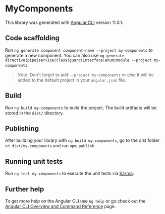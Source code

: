 # MyComponents

This library was generated with [Angular CLI](https://github.com/angular/angular-cli) version 11.0.1.

## Code scaffolding

Run `ng generate component component-name --project my-components` to generate a new component. You can also use `ng generate directive|pipe|service|class|guard|interface|enum|module --project my-components`.
> Note: Don't forget to add `--project my-components` or else it will be added to the default project in your `angular.json` file. 

## Build

Run `ng build my-components` to build the project. The build artifacts will be stored in the `dist/` directory.

## Publishing

After building your library with `ng build my-components`, go to the dist folder `cd dist/my-components` and run `npm publish`.

## Running unit tests

Run `ng test my-components` to execute the unit tests via [Karma](https://karma-runner.github.io).

## Further help

To get more help on the Angular CLI use `ng help` or go check out the [Angular CLI Overview and Command Reference](https://angular.io/cli) page.
